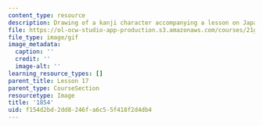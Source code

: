 ```yaml
---
content_type: resource
description: Drawing of a kanji character accompanying a lesson on Japanese.
file: https://ol-ocw-studio-app-production.s3.amazonaws.com/courses/21g-504-japanese-iv-spring-2009/f154d2bd2dd8246fa6c55f418f2d4db4_1854.gif
file_type: image/gif
image_metadata:
  caption: ''
  credit: ''
  image-alt: ''
learning_resource_types: []
parent_title: Lesson 17
parent_type: CourseSection
resourcetype: Image
title: '1854'
uid: f154d2bd-2dd8-246f-a6c5-5f418f2d4db4
---
```

